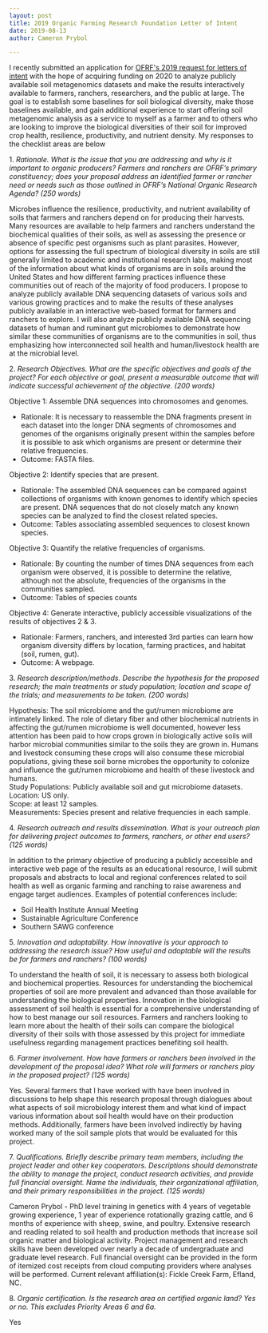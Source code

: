 ```yaml
---
layout: post  
title: 2019 Organic Farming Research Foundation Letter of Intent  
date: 2019-08-13  
author: Cameron Prybol  

---
```


I recently submitted an application for [OFRF's 2019 request for letters of intent](https://ofrf.org/2019-request-letters-intent) with the hope of acquiring funding on 2020 to analyze publicly available soil metagenomics datasets and make the results interactively available to farmers, ranchers, researchers, and the public at large. The goal is to establish some baselines for soil biological diversity, make those baselines available, and gain additional experience to start offering soil metagenomic analysis as a service to myself as a farmer and to others who are looking to improve the biological diversities of their soil for improved crop health, resilience, productivity, and nutrient density. My responses to the checklist areas are below

1\. *Rationale. What is the issue that you are addressing and why is it important to organic producers? Farmers and ranchers are OFRF’s primary constituency; does your proposal address an identified farmer or rancher need or needs such as those outlined in OFRF’s National Organic Research Agenda? (250 words)*

Microbes influence the resilience, productivity, and nutrient availability of soils that farmers and ranchers depend on for producing their harvests. Many resources are available to help farmers and ranchers understand the biochemical qualities of their soils, as well as assessing the presence or absence of specific pest organisms such as plant parasites. However, options for assessing the full spectrum of biological diversity in soils are still generally limited to academic and institutional research labs, making most of the information about what kinds of organisms are in soils around the United States and how different farming practices influence these communities out of reach of the majority of food producers. I propose to analyze publicly available DNA sequencing datasets of various soils and various growing practices and to make the results of these analyses publicly available in an interactive web-based format for farmers and ranchers to explore. I will also analyze publicly available DNA sequencing datasets of human and ruminant gut microbiomes to demonstrate how similar these communities of organisms are to the communities in soil, thus emphasizing how interconnected soil health and human/livestock health are at the microbial level.

2\. *Research Objectives. What are the specific objectives and goals of the project? For each objective or goal, present a measurable outcome that will indicate successful achievement of the objective. (200 words)*

Objective 1: Assemble DNA sequences into chromosomes and genomes.  
- Rationale: It is necessary to reassemble the DNA fragments present in each dataset into the longer DNA segments of chromosomes and genomes of the organisms originally present within the samples before it is possible to ask which organisms are present or determine their relative frequencies.  
- Outcome: FASTA files.  

Objective 2: Identify species that are present.  
- Rationale: The assembled DNA sequences can be compared against collections of organisms with known genomes to identify which species are present. DNA sequences that do not closely match any known species can be analyzed to find the closest related species.  
- Outcome: Tables associating assembled sequences to closest known species.  

Objective 3: Quantify the relative frequencies of organisms.  
- Rationale: By counting the number of times DNA sequences from each organism were observed, it is possible to determine the relative, although not the absolute, frequencies of the organisms in the communities sampled.  
- Outcome: Tables of species counts  

Objective 4: Generate interactive, publicly accessible visualizations of the results of objectives 2 & 3.  
- Rationale: Farmers, ranchers, and interested 3rd parties can learn how organism diversity differs by location, farming practices, and habitat (soil, rumen, gut).  
- Outcome: A webpage.  

3\. *Research description/methods. Describe the hypothesis for the proposed research; the main treatments or study population; location and scope of the trials; and measurements to be taken.  (200 words)*

Hypothesis: The soil microbiome and the gut/rumen microbiome are intimately linked. The role of dietary fiber and other biochemical nutrients in affecting the gut/rumen microbiome is well documented, however less attention has been paid to how crops grown in biologically active soils will harbor microbial communities similar to the soils they are grown in. Humans and livestock consuming these crops will also consume these microbial populations, giving these soil borne microbes the opportunity to colonize and influence the gut/rumen microbiome and health of these livestock and humans.  
Study Populations: Publicly available soil and gut microbiome datasets.  
Location: US only.  
Scope: at least 12 samples.  
Measurements: Species present and relative frequencies in each sample.

4\. *Research outreach and results dissemination. What is your outreach plan for delivering project outcomes to farmers, ranchers, or other end users? (125 words)*

In addition to the primary objective of producing a publicly accessible and interactive web page of the results as an educational resource, I will submit proposals and abstracts to local and regional conferences related to soil health as well as organic farming and ranching to raise awareness and engage target audiences. Examples of potential conferences include:
- Soil Health Institute Annual Meeting
- Sustainable Agriculture Conference
- Southern SAWG conference

5\. *Innovation and adoptability. How innovative is your approach to addressing the research issue? How useful and adoptable will the results be for farmers and ranchers? (100 words)*

To understand the health of soil, it is necessary to assess both biological and biochemical properties. Resources for understanding the biochemical properties of soil are more prevalent and advanced than those available for understanding the biological properties. Innovation in the biological assessment of soil health is essential for a comprehensive understanding of how to best manage our soil resources. Farmers and ranchers looking to learn more about the health of their soils can compare the biological diversity of their soils with those assessed by this project for immediate usefulness regarding management practices benefiting soil health.

6\. *Farmer involvement. How have farmers or ranchers been involved in the development of the proposal idea? What role will farmers or ranchers play in the proposed project? (125 words)*

Yes. Several farmers that I have worked with have been involved in discussions to help shape this research proposal through dialogues about what aspects of soil microbiology interest them and what kind of impact various information about soil health would have on their production methods. Additionally, farmers have been involved indirectly by having worked many of the soil sample plots that would be evaluated for this project.

7\. *Qualifications. Briefly describe primary team members, including the project leader and other key cooperators. Descriptions should demonstrate the ability to manage the project, conduct research activities, and provide full financial oversight. Name the individuals, their organizational affiliation, and their primary responsibilities in the project. (125 words)*

Cameron Prybol - PhD level training in genetics with 4 years of vegetable growing experience, 1 year of experience rotationally grazing cattle, and 6 months of experience with sheep, swine, and poultry. Extensive research and reading related to soil health and production methods that increase soil organic matter and biological activity. Project management and research skills have been developed over nearly a decade of undergraduate and graduate level research. Full financial oversight can be provided in the form of itemized cost receipts from cloud computing providers where analyses will be performed. Current relevant affiliation(s): Fickle Creek Farm, Efland, NC.

8\. *Organic certification. Is the research area on certified organic land? Yes or no. This excludes Priority Areas 6 and 6a.*

Yes
